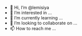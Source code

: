 - 👋 Hi, I’m @lemisiya
- 👀 I’m interested in ...
- 🌱 I’m currently learning ...
- 💞️ I’m looking to collaborate on ...
- 📫 How to reach me ...

<!---
lemisiya/lemisiya is a ✨ special ✨ repository because its `README.md` (this file) appears on your GitHub profile.
You can click the Preview link to take a look at your changes.
--->
